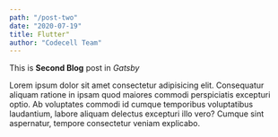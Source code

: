 ```yaml
---
path: "/post-two"
date: "2020-07-19"
title: Flutter"
author: "Codecell Team"
---
```


This is **Second Blog** post in _Gatsby_

Lorem ipsum dolor sit amet consectetur adipisicing elit. Consequatur aliquam ratione in ipsam quod maiores commodi perspiciatis excepturi optio. Ab voluptates commodi id cumque temporibus voluptatibus laudantium, labore aliquam delectus excepturi illo vero? Cumque sint aspernatur, tempore consectetur veniam explicabo.
